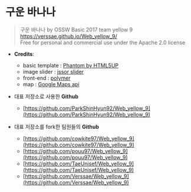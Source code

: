 # 구운 바나나

> 구운 바나나 by OSSW Basic 2017 team yellow 9
>https://verssae.github.io/Web_yellow_9/<br/> 
>Free for personal and commercial use under the Apache 2.0 license

* **Credits**:
	* basic template : [Phantom by HTML5UP](https://html5up.net)
	* image slider : [jssor slider](https://www.jssor.com)
	* front-end : [polymer](https://www.polymer-project.org/)
	* map : [Google Maps api](https://developers.google.com/maps/documentation/javascript/adding-a-google-map?hl=ko)


* 대표 저장소로 사용한 **Github**
	* [https://github.com/ParkShinHyun92/Web_yellow_9](https://github.com/ParkShinHyun92/Web_yellow_9)
* 대표 저장소를 fork한 팀원들의 **Github**
	* [https://github.com/cowkite97/Web_yellow_9](https://github.com/cowkite97/Web_yellow_9)
  * [https://github.com/pouu97/Web_yellow_9](https://github.com/pouu97/Web_yellow_9)
  * [https://github.com/TaeUnisef/Web_yellow_9](https://github.com/TaeUnisef/Web_yellow_9)
  * [https://github.com/Verssae/Web_yellow_9](https://github.com/Verssae/Web_yellow_9)
